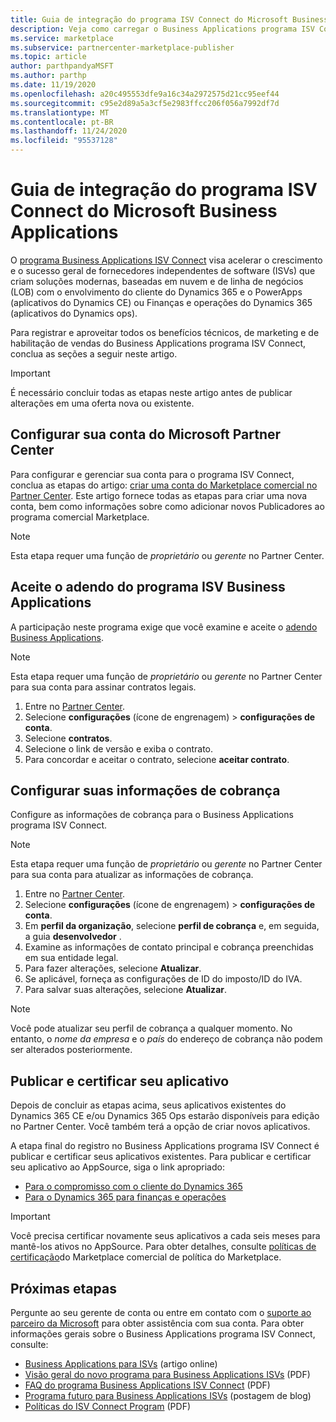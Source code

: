 ```yaml
---
title: Guia de integração do programa ISV Connect do Microsoft Business Applications
description: Veja como carregar o Business Applications programa ISV Connect.
ms.service: marketplace
ms.subservice: partnercenter-marketplace-publisher
ms.topic: article
author: parthpandyaMSFT
ms.author: parthp
ms.date: 11/19/2020
ms.openlocfilehash: a20c495553dfe9a16c34a2972575d21cc95eef44
ms.sourcegitcommit: c95e2d89a5a3cf5e2983ffcc206f056a7992df7d
ms.translationtype: MT
ms.contentlocale: pt-BR
ms.lasthandoff: 11/24/2020
ms.locfileid: "95537128"
---
```

# <a name="microsoft-business-applications-independent-software-vendor-isv-connect-program-onboarding-guide"></a>Guia de integração do programa ISV Connect do Microsoft Business Applications

O [programa Business Applications ISV Connect](https://partner.microsoft.com/solutions/business-applications/isv-overview) visa acelerar o crescimento e o sucesso geral de fornecedores independentes de software (ISVs) que criam soluções modernas, baseadas em nuvem e de linha de negócios (LOB) com o envolvimento do cliente do Dynamics 365 e o PowerApps (aplicativos do Dynamics CE) ou Finanças e operações do Dynamics 365 (aplicativos do Dynamics ops).

Para registrar e aproveitar todos os benefícios técnicos, de marketing e de habilitação de vendas do Business Applications programa ISV Connect, conclua as seções a seguir neste artigo.

> [!IMPORTANT]
> É necessário concluir todas as etapas neste artigo antes de publicar alterações em uma oferta nova ou existente.

## <a name="set-up-your-microsoft-partner-center-account"></a>Configurar sua conta do Microsoft Partner Center

Para configurar e gerenciar sua conta para o programa ISV Connect, conclua as etapas do artigo: [criar uma conta do Marketplace comercial no Partner Center](./partner-center-portal/create-account.md). Este artigo fornece todas as etapas para criar uma nova conta, bem como informações sobre como adicionar novos Publicadores ao programa comercial Marketplace.

> [!NOTE]
> Esta etapa requer uma função de *proprietário* ou *gerente* no Partner Center.

## <a name="accept-the-business-applications-isv-program-addendum"></a>Aceite o adendo do programa ISV Business Applications

A participação neste programa exige que você examine e aceite o [adendo Business Applications](https://aka.ms/bizappsisvaddendum).

> [!NOTE]
> Esta etapa requer uma função de *proprietário* ou *gerente* no Partner Center para sua conta para assinar contratos legais.

1. Entre no [Partner Center](https://partner.microsoft.com/dashboard).
1. Selecione **configurações** (ícone de engrenagem) > **configurações de conta**.
1. Selecione **contratos**.
1. Selecione o link de versão e exiba o contrato.
1. Para concordar e aceitar o contrato, selecione **aceitar contrato**.

## <a name="set-up-your-billing-information"></a>Configurar suas informações de cobrança

Configure as informações de cobrança para o Business Applications programa ISV Connect.

> [!NOTE]
> Esta etapa requer uma função de *proprietário* ou *gerente* no Partner Center para sua conta para atualizar as informações de cobrança.

1. Entre no [Partner Center](https://partner.microsoft.com/dashboard).
1. Selecione **configurações** (ícone de engrenagem) > **configurações de conta**.
1. Em **perfil da organização**, selecione **perfil de cobrança** e, em seguida, a guia **desenvolvedor** .
1. Examine as informações de contato principal e cobrança preenchidas em sua entidade legal.
1. Para fazer alterações, selecione **Atualizar**.
1. Se aplicável, forneça as configurações de ID do imposto/ID do IVA.
1. Para salvar suas alterações, selecione **Atualizar**.

> [!NOTE]
> Você pode atualizar seu perfil de cobrança a qualquer momento. No entanto, o *nome da empresa* e o *país* do endereço de cobrança não podem ser alterados posteriormente.

## <a name="publish-and-certify-your-application"></a>Publicar e certificar seu aplicativo

Depois de concluir as etapas acima, seus aplicativos existentes do Dynamics 365 CE e/ou Dynamics 365 Ops estarão disponíveis para edição no Partner Center. Você também terá a opção de criar novos aplicativos.

A etapa final do registro no Business Applications programa ISV Connect é publicar e certificar seus aplicativos existentes. Para publicar e certificar seu aplicativo ao AppSource, siga o link apropriado:

- [Para o compromisso com o cliente do Dynamics 365](/powerapps/developer/common-data-service/publish-app-appsource) 
- [Para o Dynamics 365 para finanças e operações](/dynamics365/fin-ops-core/dev-itpro/lcs-solutions/lcs-solutions-app-source)

> [!IMPORTANT]
> Você precisa certificar novamente seus aplicativos a cada seis meses para mantê-los ativos no AppSource. Para obter detalhes, consulte [políticas de certificação](/legal/marketplace/certification-policies)do Marketplace comercial de política do Marketplace.

## <a name="next-steps"></a>Próximas etapas

Pergunte ao seu gerente de conta ou entre em contato com o [suporte ao parceiro da Microsoft](https://aka.ms/marketplacepublishersupport) para obter assistência com sua conta. Para obter informações gerais sobre o Business Applications programa ISV Connect, consulte:

- [Business Applications para ISVs](https://partner.microsoft.com/solutions/business-applications/isv-overview) (artigo online)
- [Visão geral do novo programa para Business Applications ISVs](https://aka.ms/BizAppsISVProgram) (PDF)
- [FAQ do programa Business Applications ISV Connect](https://assetsprod.microsoft.com/business-applications-partner-faq.pdf) (PDF)
- [Programa futuro para Business Applications ISVs](https://cloudblogs.microsoft.com/dynamics365/bdm/2019/04/17/upcoming-program-for-business-applications-isvs/) (postagem de blog)
- [Políticas do ISV Connect Program](https://aka.ms/bizappsisvpolicies) (PDF)
